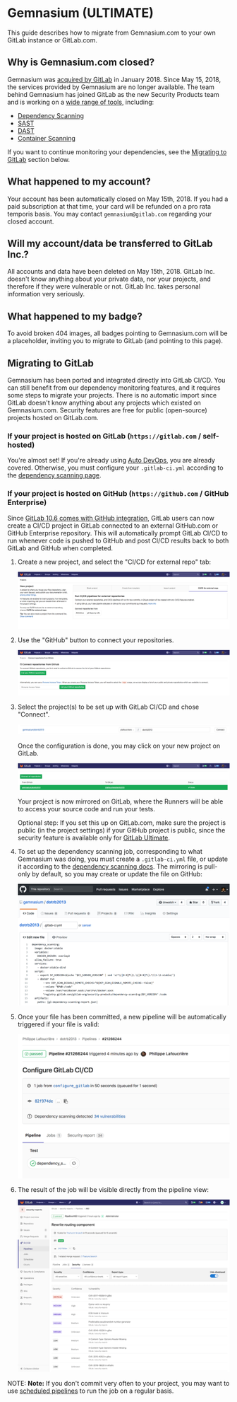 # Gemnasium **(ULTIMATE)**

This guide describes how to migrate from Gemnasium.com to your own GitLab
instance or GitLab.com.

## Why is Gemnasium.com closed?

Gemnasium was [acquired by GitLab](https://about.gitlab.com/press/releases/2018-01-30-gemnasium-acquisition.html)
in January 2018. Since May 15, 2018, the services provided by Gemnasium are no longer available.
The team behind Gemnasium has joined GitLab as the new Security Products team
and is working on a [wide range of tools](../../application_security/index.md),
including:

- [Dependency Scanning](../../application_security/dependency_scanning/index.md)
- [SAST](../../application_security/sast/index.md)
- [DAST](../../application_security/dast/index.md)
- [Container Scanning](../../application_security/container_scanning/index.md)

If you want to continue monitoring your dependencies, see the
[Migrating to GitLab](#migrating-to-gitlab) section below.

## What happened to my account?

Your account has been automatically closed on May 15th, 2018. If you had a paid
subscription at that time, your card will be refunded on a pro rata temporis basis.
You may contact `gemnasium@gitlab.com` regarding your closed account.

## Will my account/data be transferred to GitLab Inc.?

All accounts and data have been deleted on May 15th, 2018. GitLab Inc.
doesn't know anything about your private data, nor your projects, and therefore
if they were vulnerable or not. GitLab Inc. takes personal information very seriously.

## What happened to my badge?

To avoid broken 404 images, all badges pointing to Gemnasium.com will be a
placeholder, inviting you to migrate to GitLab (and pointing to this page).

## Migrating to GitLab

Gemnasium has been ported and integrated directly into GitLab CI/CD.
You can still benefit from our dependency monitoring features, and it requires
some steps to migrate your projects. There is no automatic import since GitLab
doesn't know anything about any projects which existed on Gemnasium.com.
Security features are free for public (open-source) projects hosted on GitLab.com.

### If your project is hosted on GitLab (`https://gitlab.com` / self-hosted)

You're almost set! If you're already using
[Auto DevOps](../../../topics/autodevops/), you are already covered.
Otherwise, you must configure your `.gitlab-ci.yml` according to the
[dependency scanning page](../../application_security/dependency_scanning/index.md).

### If your project is hosted on GitHub (`https://github.com` / GitHub Enterprise)

Since [GitLab 10.6 comes with GitHub integration](https://about.gitlab.com/solutions/github/),
GitLab users can now create a CI/CD project in GitLab connected to an external
GitHub.com or GitHub Enterprise repository. This will automatically prompt
GitLab CI/CD to run whenever code is pushed to GitHub and post CI/CD results
back to both GitLab and GitHub when completed.

1. Create a new project, and select the "CI/CD for external repo" tab:

   ![Create new Project](img/gemnasium/create_project.png)

1. Use the "GitHub" button to connect your repositories.

   ![Connect from GitHub](img/gemnasium/connect_github.png)

1. Select the project(s) to be set up with GitLab CI/CD and chose "Connect".

   ![Select projects](img/gemnasium/select_project.png)

   Once the configuration is done, you may click on your new
   project on GitLab.

   ![click on connected project](img/gemnasium/project_connected.png)

   Your project is now mirrored on GitLab, where the Runners will be able to access
   your source code and run your tests.

   Optional step: If you set this up on GitLab.com, make sure the project is
   public (in the project settings) if your GitHub project is public, since
   the security feature is available only for [GitLab Ultimate](https://about.gitlab.com/pricing/).

1. To set up the dependency scanning job, corresponding to what Gemnasium was
   doing, you must create a `.gitlab-ci.yml` file, or update it according to
   the [dependency scanning docs](../../application_security/dependency_scanning/index.md).
   The mirroring is pull-only by default, so you may create or update the file on
   GitHub:

   ![Edit gitlab-ci.yml file](img/gemnasium/edit_gitlab-ci.png)

1. Once your file has been committed, a new pipeline will be automatically
   triggered if your file is valid:

   ![pipeline](img/gemnasium/pipeline.png)

1. The result of the job will be visible directly from the pipeline view:

   ![Security Dashboard](../../application_security/security_dashboard/img/pipeline_security_dashboard_v12_6.png)

NOTE: **Note:**
If you don't commit very often to your project, you may want to use
[scheduled pipelines](../pipelines/schedules.md) to run the job on a regular
basis.
